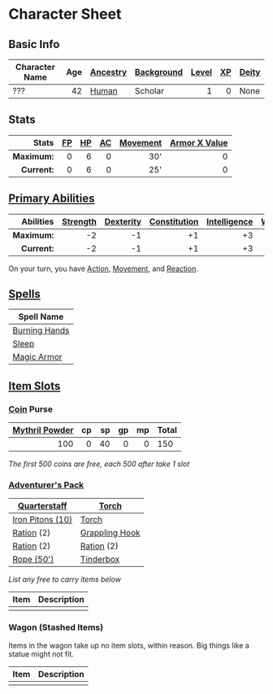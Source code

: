 # Character Sheet

## Basic Info

| Character Name | Age | [Ancestry](../../../Player%20Characters/Ancenstries/Ancestry.md) | [Background](../../../Player%20Characters/Backgrounds.md) | [Level](../../../Player%20Characters/Derived%20Statistics/Level.md) | [XP](../../../Player%20Characters/Derived%20Statistics/Experience%20Points.md) | [Deity](../../../Magic/Spells/Deities/Deities.md) |
| -------------- | --: | ---------------------------------------------------------------- | --------------------------------------------------------- | ------------------------------------------------------------------: | -----------------------------------------------------------------------------: | ------------------------------------------------- |
| ???            |  42 | [Human](../../../Player%20Characters/Ancenstries/Human.md)       | Scholar                                                   |                                                                   1 |                                                                              0 | None                                              |
## Stats

|        Stats | [FP](../../../Player%20Characters/Derived%20Statistics/Fatigue%20Points.md) | [HP](../../../Player%20Characters/Derived%20Statistics/Health%20Points.md) | [AC](../../../Player%20Characters/Derived%20Statistics/Armor%20Class.md) | [Movement](../../../Game%20Procedures/Movement.md) | [Armor X Value](../../../Items/Equipment/Individual%20Item%20Cards/Armors/Armor%20Properties/Armor%20X%20Property.md) |
| -----------: | --------------------------------------------------------------------------: | -------------------------------------------------------------------------: | -----------------------------------------------------------------------: | -------------------------------------------------: | --------------------------------------------------------------------------------------------------------------------: |
| **Maximum:** |                                                                           0 |                                                                          6 |                                                                        0 |                                                30' |                                                                                                                     0 |
| **Current:** |                                                                           0 |                                                                          6 |                                                                        0 |                                                25' |                                                                                                                     0 |
## [Primary Abilities](../../../Player%20Characters/Chosen%20Statistics/Ability%20Scores.md)

|    Abilities | [Strength](../../../Player%20Characters/Chosen%20Statistics/Strength.md) | [Dexterity](../../../Player%20Characters/Chosen%20Statistics/Dexterity.md) | [Constitution](../../../Player%20Characters/Chosen%20Statistics/Constitution.md) | [Intelligence](../../../Player%20Characters/Chosen%20Statistics/Intelligence.md) | [Wisdom](../../../Player%20Characters/Chosen%20Statistics/Wisdom.md)<br> | [Charisma](../../../Player%20Characters/Chosen%20Statistics/Charisma.md)<br> |
| -----------: | -----------------------------------------------------------------------: | -------------------------------------------------------------------------: | -------------------------------------------------------------------------------: | -------------------------------------------------------------------------------: | -----------------------------------------------------------------------: | ---------------------------------------------------------------------------: |
| **Maximum:** |                                                                       -2 |                                                                         -1 |                                                                               +1 |                                                                               +3 |                                                                       +2 |                                                                           -1 |
| **Current:** |                                                                       -2 |                                                                         -1 |                                                                               +1 |                                                                               +3 |                                                                       +2 |                                                                           -1 |
On your turn, you have [Action](../../../Game%20Procedures/Action.md), [Movement](../../../Game%20Procedures/Movement.md), and [Reaction](../../../Game%20Procedures/Reaction.md).
## [Spells](../../../Magic/Spells.md)

| Spell Name                                                                           |
| ------------------------------------------------------------------------------------ |
| [Burning Hands](../../../Magic/Spells/Mythril%20Spells/Level%201/Burning%20Hands.md) |
| [Sleep](../../../Magic/Spells/Mythril%20Spells/Level%201/Sleep.md)                   |
| [Magic Armor](../../../Magic/Spells/Mythril%20Spells/Level%201/Magic%20Armor.md)     |
## [Item Slots](../../../Player%20Characters/Derived%20Statistics/Item%20Slots.md)
### [Coin](../../../Economy/Coins.md) Purse

| [Mythril Powder](../../../Magic/Mythril.md) |  cp |  sp |  gp |  mp | Total |
| -------------------------------------------:| ---:| ---:| ---:| ---:| ----- |
|                                         100 |   0 |  40 |   0 |   0 | 150   |
<!-- TBLFM: @>$6=sum($1..$-1) -->
*The first 500 coins are free, each 500 after take 1 slot*
### [Adventurer's Pack](../../../Items/Equipment/Individual%20Item%20Cards/Gear/100%20Coins/Adventurer's%20Pack.md)

| [Quarterstaff](../../../Items/Equipment/Individual%20Item%20Cards/Weapons/Melee%20Weapons/Small%20Simple%20Weapon.md) | [Torch](../../../Items/Equipment/Individual%20Item%20Cards/Gear/1%20Coin/Torch.md)                       |
| --------------------------------------------------------------------------------------------------------------------- | -------------------------------------------------------------------------------------------------------- |
| [Iron Pitons (10)](Individual%20Item%20Cards/Gear/10%20Coins/Iron%20Piton.md)                                         | [Torch](../../../Items/Equipment/Individual%20Item%20Cards/Gear/1%20Coin/Torch.md)                       |
| [Ration](../../../Items/Equipment/Individual%20Item%20Cards/Gear/1%20Coin/Ration.md) (2)                              | [Grappling Hook](../../../Items/Equipment/Individual%20Item%20Cards/Gear/25%20Coins/Grappling%20Hook.md) |
| [Ration](../../../Items/Equipment/Individual%20Item%20Cards/Gear/1%20Coin/Ration.md) (2)                              | [Ration](../../../Items/Equipment/Individual%20Item%20Cards/Gear/1%20Coin/Ration.md) (2)                 |
| [Rope (50')](../../../Items/Equipment/Individual%20Item%20Cards/Gear/50%20Coins/Rope%20(50').md)                      | [Tinderbox](../../../Items/Equipment/Individual%20Item%20Cards/Gear/10%20Coins/Tinderbox.md)             |
*List any free to carry items below*

| Item | Description |
| ---- | ----------- |
|      |             |
### Wagon (Stashed Items)
Items in the wagon take up no item slots, within reason. Big things like a statue might not fit.

| Item | Description |
| ---- | ----------- |
|      |             |
